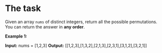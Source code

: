 # The task

Given an array `nums` of distinct integers, return all the possible permutations. You can return the answer in **any order**.

**Example 1:**

**Input:** nums = [1,2,3] 
**Output:** [[1,2,3],[1,3,2],[2,1,3],[2,3,1],[3,1,2],[3,2,1]]
